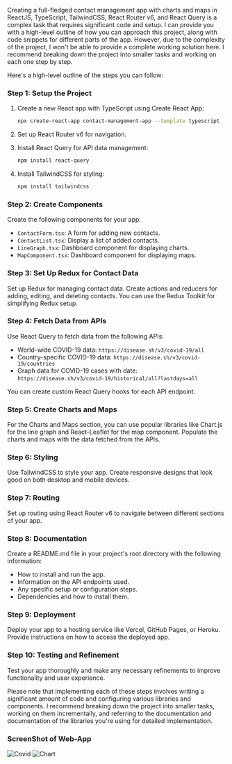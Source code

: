Creating a full-fledged contact management app with charts and maps in ReactJS, TypeScript, TailwindCSS, React Router v6, and React Query is a complex task that requires significant code and setup. I can provide you with a high-level outline of how you can approach this project, along with code snippets for different parts of the app. However, due to the complexity of the project, I won't be able to provide a complete working solution here. I recommend breaking down the project into smaller tasks and working on each one step by step.

Here's a high-level outline of the steps you can follow:

### Step 1: Setup the Project

1. Create a new React app with TypeScript using Create React App:

   ```bash
   npx create-react-app contact-management-app --template typescript
   ```

2. Set up React Router v6 for navigation.

3. Install React Query for API data management:

   ```bash
   npm install react-query
   ```

4. Install TailwindCSS for styling:

   ```bash
   npm install tailwindcss
   ```

### Step 2: Create Components

Create the following components for your app:

- `ContactForm.tsx`: A form for adding new contacts.
- `ContactList.tsx`: Display a list of added contacts.
- `LineGraph.tsx`: Dashboard component for displaying charts.
- `MapComponent.tsx`: Dashboard component for displaying maps.

### Step 3: Set Up Redux for Contact Data

Set up Redux for managing contact data. Create actions and reducers for adding, editing, and deleting contacts. You can use the Redux Toolkit for simplifying Redux setup.

### Step 4: Fetch Data from APIs

Use React Query to fetch data from the following APIs:

- World-wide COVID-19 data: `https://disease.sh/v3/covid-19/all`
- Country-specific COVID-19 data: `https://disease.sh/v3/covid-19/countries`
- Graph data for COVID-19 cases with date: `https://disease.sh/v3/covid-19/historical/all?lastdays=all`

You can create custom React Query hooks for each API endpoint.

### Step 5: Create Charts and Maps

For the Charts and Maps section, you can use popular libraries like Chart.js for the line graph and React-Leaflet for the map component. Populate the charts and maps with the data fetched from the APIs.

### Step 6: Styling

Use TailwindCSS to style your app. Create responsive designs that look good on both desktop and mobile devices.

### Step 7: Routing

Set up routing using React Router v6 to navigate between different sections of your app.

### Step 8: Documentation

Create a README.md file in your project's root directory with the following information:

- How to install and run the app.
- Information on the API endpoints used.
- Any specific setup or configuration steps.
- Dependencies and how to install them.

### Step 9: Deployment

Deploy your app to a hosting service like Vercel, GitHub Pages, or Heroku. Provide instructions on how to access the deployed app.

### Step 10: Testing and Refinement

Test your app thoroughly and make any necessary refinements to improve functionality and user experience.

Please note that implementing each of these steps involves writing a significant amount of code and configuring various libraries and components. I recommend breaking down the project into smaller tasks, working on them incrementally, and referring to the documentation and documentation of the libraries you're using for detailed implementation.


### ScreenShot of Web-App
![Covid](https://github.com/Ashu6200/Covid-Tracker/assets/109691178/c3dedcc3-3b8a-4ce8-9c22-e251e68159d8)
![Chart](https://github.com/Ashu6200/Covid-Tracker/assets/109691178/5e768b7b-f45c-4276-b845-581fda77b076)


